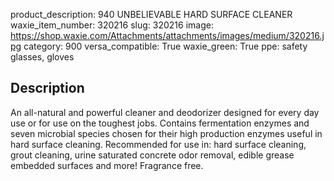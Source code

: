product_description: 940 UNBELIEVABLE HARD SURFACE CLEANER
waxie_item_number: 320216
slug: 320216
image: https://shop.waxie.com/Attachments/attachments/images/medium/320216.jpg
category: 900
versa_compatible: True
waxie_green: True
ppe: safety glasses, gloves

## Description
An all-natural and powerful cleaner and deodorizer designed for every day use or for use on the toughest jobs. Contains fermentation enzymes and seven microbial species chosen for their high production enzymes useful in hard surface cleaning. Recommended for use in: hard surface cleaning, grout cleaning, urine saturated concrete odor removal, edible grease embedded surfaces and more! Fragrance free.


